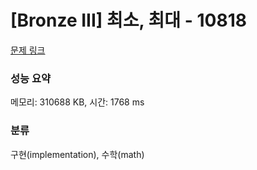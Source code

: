 # [Bronze III] 최소, 최대 - 10818 

[문제 링크](https://www.acmicpc.net/problem/10818) 

### 성능 요약

메모리: 310688 KB, 시간: 1768 ms

### 분류

구현(implementation), 수학(math)

